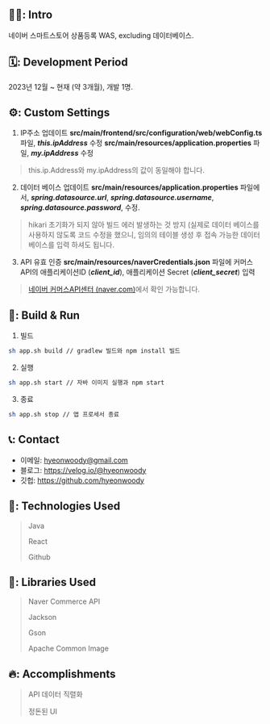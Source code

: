 ## 🧑‍💻: Intro
네이버 스마트스토어 상품등록 WAS, excluding 데이터베이스.


## 🗓️: Development Period
2023년 12월 ~ 현재 (약 3개월), 개발 1명.

## ⚙️: Custom Settings
1. IP주소 업데이트
   **src/main/frontend/src/configuration/web/webConfig.ts** 파일, ***this.ipAddress*** 수정
   **src/main/resources/application.properties** 파일, ***my.ipAddress*** 수정

>	this.ip.Address와 my.ipAddress의 값이 동일해야 합니다.

2. 데이터 베이스 업데이트
   **src/main/resources/application.properties** 파일에서,
   ***spring.datasource.url***,
   ***spring.datasource.username***,
   ***spring.datasource.password***,
   수정.

>	hikari 초기화가 되지 않아 빌드 에러 발생하는 것 방지
(실제로 데이터 베이스를 사용하지 않도록 코드 수정을 했으니,
임의의 테이블 생성 후 접속 가능한 데이터 베이스를 입력 하셔도 됩니다.

3. API 유효 인증
   **src/main/resources/naverCredentials.json** 파일에
   커머스 API의 애플리케이션ID (***client_id***), 애플리케이션 Secret (***client_secret***) 입력

>[네이버 커머스API센터 (naver.com)](https://apicenter.commerce.naver.com/ko/member/application/manage/detail;id=XXXXXXXXXXXXXXXXXXX)에서 확인 가능합니다.

## 🚀: Build & Run

1. 빌드
```bash
sh app.sh build // gradlew 빌드와 npm install 빌드
```
2. 실행
```bash
sh app.sh start // 자바 이미지 실행과 npm start
```
3. 종료
```bash
sh app.sh stop // 앱 프로세서 종료
```


## 📞: Contact
- 이메일: hyeonwoody@gmail.com
- 블로그: https://velog.io/@hyeonwoody
- 깃헙: https://github.com/hyeonwoody

## 🧱: Technologies Used
> Java
>
> React
>
> Github

## 📖: Libraries Used
> Naver Commerce API
> 
> Jackson
> 
> Gson
> 
> Apache Common Image


## 🔥: Accomplishments
> API 데이터 직렬화
> 
> 정돈된 UI
